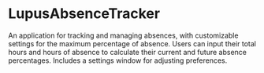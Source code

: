 # LupusAbsenceTracker
An application for tracking and managing absences, with customizable settings for the maximum percentage of absence. Users can input their total hours and hours of absence to calculate their current and future absence percentages. Includes a settings window for adjusting preferences.
